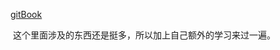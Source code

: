 [gitBook](https://leohxj.gitbooks.io/front-end-database/content/html-and-css-basic/index.html)

​	这个里面涉及的东西还是挺多，所以加上自己额外的学习来过一遍。